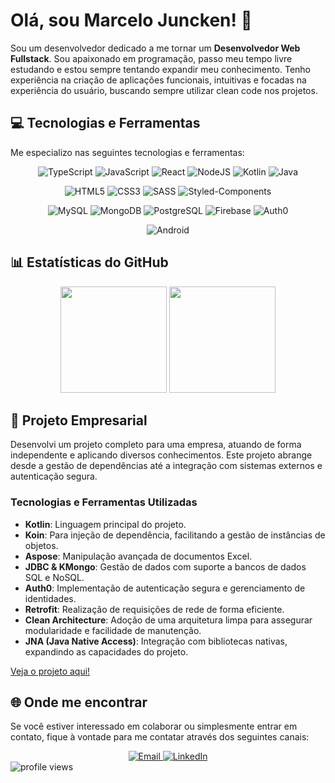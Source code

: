 # Olá, sou Marcelo Juncken! 👋

Sou um desenvolvedor dedicado a me tornar um **Desenvolvedor Web Fullstack**. Sou apaixonado em programação, passo meu tempo livre estudando e estou sempre tentando expandir meu conhecimento. Tenho experiência na criação de aplicações funcionais, intuitivas e focadas na experiência do usuário, buscando sempre utilizar clean code nos projetos. 

## 💻 Tecnologias e Ferramentas

Me especializo nas seguintes tecnologias e ferramentas:

<div align="center">
  
   <!-- Linguagens de Programação e Frameworks/Bibliotecas -->
  ![TypeScript](https://img.shields.io/badge/TypeScript-007ACC?style=for-the-badge&logo=typescript&logoColor=white)
  ![JavaScript](https://img.shields.io/badge/JavaScript-F7DF1E?style=for-the-badge&logo=javascript&logoColor=black)
  ![React](https://img.shields.io/badge/react-%2320232a.svg?style=for-the-badge&logo=react&logoColor=%2361DAFB)
  ![NodeJS](https://img.shields.io/badge/Node.js-43853D?style=for-the-badge&logo=node.js&logoColor=white)
  ![Kotlin](https://img.shields.io/badge/Kotlin-%237F52FF.svg?style=for-the-badge&logo=kotlin&logoColor=white)
  ![Java](https://img.shields.io/badge/java-%23ED8B00.svg?style=for-the-badge&logo=openjdk&logoColor=white)
  
  <!-- Linguagens de Marcação e Estilo -->
  ![HTML5](https://img.shields.io/badge/html5-%23E34F26.svg?style=for-the-badge&logo=html5&logoColor=white)
  ![CSS3](https://img.shields.io/badge/css3-%231572B6.svg?style=for-the-badge&logo=css3&logoColor=white)
  ![SASS](https://img.shields.io/badge/SASS-%23CC6699.svg?style=for-the-badge&logo=sass&logoColor=white)
  ![Styled-Components](https://img.shields.io/badge/styled--components-%23DB7093.svg?style=for-the-badge&logo=styled-components&logoColor=white)
  
  <!-- Bancos de Dados & Autenticação -->
  ![MySQL](https://img.shields.io/badge/MySQL-4479A1?style=for-the-badge&logo=mysql&logoColor=white)
  ![MongoDB](https://img.shields.io/badge/MongoDB-47A248?style=for-the-badge&logo=mongodb&logoColor=white)
  ![PostgreSQL](https://img.shields.io/badge/PostgreSQL-336791?style=for-the-badge&logo=postgresql&logoColor=white)
  ![Firebase](https://img.shields.io/badge/Firebase-FFCA28?style=for-the-badge&logo=firebase&logoColor=black)
  ![Auth0](https://img.shields.io/badge/Auth0-EB5424?style=for-the-badge&logo=auth0&logoColor=white)
  
  <!-- Desenvolvimento Mobile -->
  ![Android](https://img.shields.io/badge/Android-%233DDC84.svg?style=for-the-badge&logo=android&logoColor=white)

</div>


## 📊 Estatísticas do GitHub

<div align="center">
  <img height="170em" src="https://github-readme-stats.vercel.app/api/top-langs/?username=marcelo-juncken&hide=handlebars&layout=compact&langs_count=10&theme=tokyonight"/>
  <img height="170em" src="https://github-readme-streak-stats.herokuapp.com/?user=marcelo-juncken&theme=tokyonight"/>
</div>
  
## :rocket: Projeto Empresarial

Desenvolvi um projeto completo para uma empresa, atuando de forma independente e aplicando diversos conhecimentos. Este projeto abrange desde a gestão de dependências até a integração com sistemas externos e autenticação segura.

### Tecnologias e Ferramentas Utilizadas
- **Kotlin**: Linguagem principal do projeto.
- **Koin**: Para injeção de dependência, facilitando a gestão de instâncias de objetos.
- **Aspose**: Manipulação avançada de documentos Excel.
- **JDBC & KMongo**: Gestão de dados com suporte a bancos de dados SQL e NoSQL.
- **Auth0**: Implementação de autenticação segura e gerenciamento de identidades.
- **Retrofit**: Realização de requisições de rede de forma eficiente.
- **Clean Architecture**: Adoção de uma arquitetura limpa para assegurar modularidade e facilidade de manutenção.
- **JNA (Java Native Access)**: Integração com bibliotecas nativas, expandindo as capacidades do projeto.

[Veja o projeto aqui!](https://github.com/marcelo-juncken/afab-app-kotlin)

## 🌐 Onde me encontrar

Se você estiver interessado em colaborar ou simplesmente entrar em contato, fique à vontade para me contatar através dos seguintes canais:

<div align="center">
  <a href="mailto:marcelo-juncken@outlook.com">
    <img src="https://img.shields.io/badge/-Email-%23EA4335?style=for-the-badge&logo=gmail&logoColor=white" alt="Email">
  </a>
  <a href="https://www.linkedin.com/in/marcelo-juncken/" target="_blank">
    <img src="https://img.shields.io/badge/-LinkedIn-%230077B5?style=for-the-badge&logo=linkedin&logoColor=white" alt="LinkedIn">
  </a>
</div>

<span align="left">
  <img src="https://komarev.com/ghpvc/?username=marcelo-juncken&label=visitors&color=0e75b6&style=flat" alt="profile views" />
</span>

